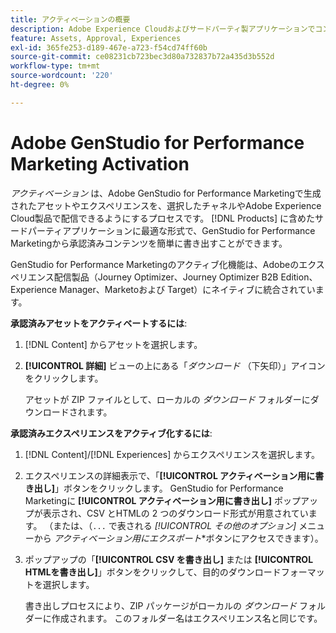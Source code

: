 ```yaml
---
title: アクティベーションの概要
description: Adobe Experience Cloudおよびサードパーティ製アプリケーションでコンテンツをアクティブ化する方法について説明します。
feature: Assets, Approval, Experiences
exl-id: 365fe253-d189-467e-a723-f54cd74ff60b
source-git-commit: ce08231cb723bec3d80a732837b72a435d3b552d
workflow-type: tm+mt
source-wordcount: '220'
ht-degree: 0%

---
```


# Adobe GenStudio for Performance Marketing Activation

_アクティベーション_ は、Adobe GenStudio for Performance Marketingで生成されたアセットやエクスペリエンスを、選択したチャネルやAdobe Experience Cloud製品で配信できるようにするプロセスです。 [!DNL Products] に含めたサードパーティアプリケーションに最適な形式で、GenStudio for Performance Marketingから承認済みコンテンツを簡単に書き出すことができます。

GenStudio for Performance Marketingのアクティブ化機能は、Adobeのエクスペリエンス配信製品（Journey Optimizer、Journey Optimizer B2B Edition、Experience Manager、Marketoおよび Target）にネイティブに統合されています。

**承認済みアセットをアクティベートするには**:

1. [!DNL Content] からアセットを選択します。

1. **[!UICONTROL 詳細]** ビューの上にある「_ダウンロード_ （下矢印）」アイコンをクリックします。

   アセットが ZIP ファイルとして、ローカルの _ダウンロード_ フォルダーにダウンロードされます。

**承認済みエクスペリエンスをアクティブ化するには**:

1. [!DNL Content]/[!DNL Experiences] からエクスペリエンスを選択します。

1. エクスペリエンスの詳細表示で、「**[!UICONTROL アクティベーション用に書き出し]**」ボタンをクリックします。 GenStudio for Performance Marketingに **[!UICONTROL アクティベーション用に書き出し]** ポップアップが表示され、CSV とHTMLの 2 つのダウンロード形式が用意されています。 （または、（`...` で表される *[!UICONTROL その他のオプション]* メニューから _アクティベーション用にエクスポート_*ボタンにアクセスできます）。

1. ポップアップの「**[!UICONTROL CSV を書き出し]** または **[!UICONTROL HTMLを書き出し]**」ボタンをクリックして、目的のダウンロードフォーマットを選択します。

   書き出しプロセスにより、ZIP パッケージがローカルの _ダウンロード_ フォルダーに作成されます。 このフォルダー名はエクスペリエンス名と同じです。
